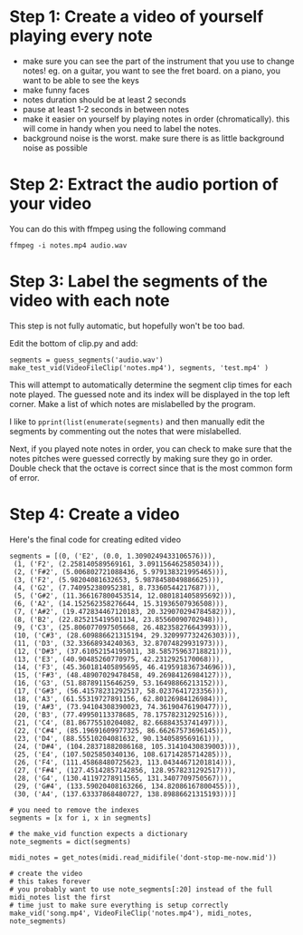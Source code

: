 


# Step 1: Create a video of yourself playing every note

- make sure you can see the part of the instrument that you use to change notes! eg. on a guitar, you want to see the fret board. on a piano, you want to be able to see the keys
- make funny faces
- notes duration should be at least 2 seconds
- pause at least 1-2 seconds in between notes
- make it easier on yourself by playing notes in order (chromatically). this will come in handy when you need to label the notes.
- background noise is the worst. make sure there is as little background noise as possible


# Step 2: Extract the audio portion of your video

You can do this with ffmpeg using the following command

`ffmpeg -i notes.mp4 audio.wav` 

# Step 3: Label the segments of the video with each note

This step is not fully automatic, but hopefully won't be too bad. 

Edit the bottom of clip.py and add:

```
segments = guess_segments('audio.wav')
make_test_vid(VideoFileClip('notes.mp4'), segments, 'test.mp4' )
```

This will attempt to automatically determine the segment clip times for each note played. The guessed note and its index will be displayed in the top left corner. Make a list of which notes are mislabelled by the program.

I like to `pprint(list(enumerate(segments)` and then manually edit the segments by commenting out the notes that were mislabelled. 

Next, if you played note notes in order, you can check to make sure that the notes pitches were guessed correctly by making sure they go in order. Double check that the octave is correct since that is the most common form of error.

# Step 4: Create a video

Here's the final code for creating edited video

```
segments = [(0, ('E2', (0.0, 1.3090249433106576))),
 (1, ('F2', (2.258140589569161, 3.091156462585034))),
 (2, ('F#2', (5.006802721088436, 5.979138321995465))),
 (3, ('F2', (5.98204081632653, 5.9878458049886625))),
 (4, ('G2', (7.740952380952381, 8.73360544217687))),
 (5, ('G#2', (11.366167800453514, 12.080181405895692))),
 (6, ('A2', (14.152562358276644, 15.31936507936508))),
 (7, ('A#2', (19.472834467120183, 20.329070294784582))),
 (8, ('B2', (22.825215419501134, 23.85560090702948))),
 (9, ('C3', (25.806077097505668, 26.482358276643993))),
 (10, ('C#3', (28.609886621315194, 29.320997732426303))),
 (11, ('D3', (32.33668934240363, 32.87074829931973))),
 (12, ('D#3', (37.61052154195011, 38.58575963718821))),
 (13, ('E3', (40.90485260770975, 42.2312925170068))),
 (14, ('F3', (45.360181405895695, 46.419591836734696))),
 (15, ('F#3', (48.48907029478458, 49.26984126984127))),
 (16, ('G3', (51.88789115646259, 53.16498866213152))),
 (17, ('G#3', (56.41578231292517, 58.0237641723356))),
 (18, ('A3', (61.55319727891156, 62.80126984126984))),
 (19, ('A#3', (73.94104308390023, 74.36190476190477))),
 (20, ('B3', (77.49950113378685, 78.17578231292516))),
 (21, ('C4', (81.86775510204082, 82.66884353741497))),
 (22, ('C#4', (85.19691609977325, 86.66267573696145))),
 (23, ('D4', (88.55510204081632, 90.1340589569161))),
 (24, ('D#4', (104.28371882086168, 105.31410430839003))),
 (25, ('E4', (107.5025850340136, 108.61714285714285))),
 (26, ('F4', (111.45868480725623, 113.04344671201814))),
 (27, ('F#4', (127.45142857142856, 128.9578231292517))),
 (28, ('G4', (130.41197278911565, 131.3407709750567))),
 (29, ('G#4', (133.59020408163266, 134.82086167800455))),
 (30, ('A4', (137.63337868480727, 138.89886621315193)))]

# you need to remove the indexes
segments = [x for i, x in segments]

# the make_vid function expects a dictionary
note_segments = dict(segments)

midi_notes = get_notes(midi.read_midifile('dont-stop-me-now.mid'))

# create the video
# this takes forever
# you probably want to use note_segments[:20] instead of the full midi_notes list the first
# time just to make sure everything is setup correctly
make_vid('song.mp4', VideoFileClip('notes.mp4'), midi_notes, note_segments)

```


